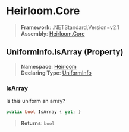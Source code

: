 # Heirloom.Core

> **Framework**: .NETStandard,Version=v2.1  
> **Assembly**: [Heirloom.Core][0]

## UniformInfo.IsArray (Property)

> **Namespace**: [Heirloom][0]  
> **Declaring Type**: [UniformInfo][1]

### IsArray

Is this uniform an array?

```cs
public bool IsArray { get; }
```

> **Returns**: `bool`

[0]: ../../../Heirloom.Core.md
[1]: ../UniformInfo.md
